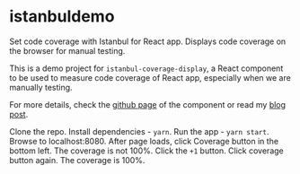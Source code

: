 # istanbuldemo

Set code coverage with Istanbul for React app.
Displays code coverage on the browser for manual testing.

This is a demo project for `istanbul-coverage-display`, a React component to be used to measure code coverage of React app, 
especially when we are manually testing.

For more details, check the [github page](https://github.com/vijayst/istanbul-coverage-display) of the component or read my [blog post](https://vijayt.com/post/code-coverage-of-manual-testing-using-istanbul/).

Clone the repo.
Install dependencies - `yarn`.
Run the app - `yarn start`.
Browse to localhost:8080.
After page loads, click Coverage button in the bottom left.
The coverage is not 100%.
Click the `+1` button.
Click coverage button again.
The coverage is 100%.


